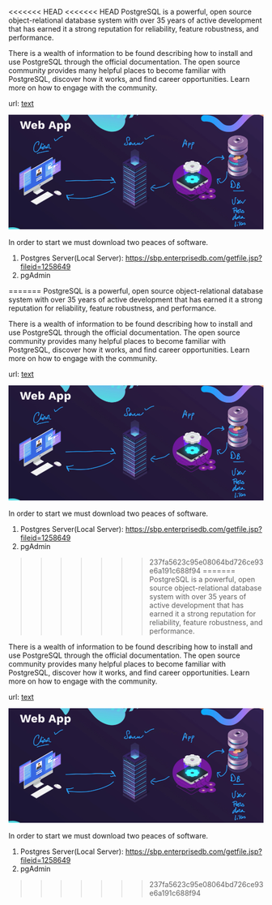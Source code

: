 <<<<<<< HEAD
<<<<<<< HEAD
PostgreSQL is a powerful, open source object-relational database system with over 35 years of active development that has earned it a strong reputation for reliability, feature robustness, and performance.

There is a wealth of information to be found describing how to install and use PostgreSQL through the official documentation. The open source community provides many helpful places to become familiar with PostgreSQL, discover how it works, and find career opportunities. Learn more on how to engage with the community.

url: [text](https://www.postgresql.org/)

![alt text](image.png)

In order to start we must download two peaces of software.
1. Postgres Server(Local Server): https://sbp.enterprisedb.com/getfile.jsp?fileid=1258649
2. pgAdmin



=======
PostgreSQL is a powerful, open source object-relational database system with over 35 years of active development that has earned it a strong reputation for reliability, feature robustness, and performance.

There is a wealth of information to be found describing how to install and use PostgreSQL through the official documentation. The open source community provides many helpful places to become familiar with PostgreSQL, discover how it works, and find career opportunities. Learn more on how to engage with the community.

url: [text](https://www.postgresql.org/)

![alt text](image.png)

In order to start we must download two peaces of software.
1. Postgres Server(Local Server): https://sbp.enterprisedb.com/getfile.jsp?fileid=1258649
2. pgAdmin



>>>>>>> 237fa5623c95e08064bd726ce93e6a191c688f94
=======
PostgreSQL is a powerful, open source object-relational database system with over 35 years of active development that has earned it a strong reputation for reliability, feature robustness, and performance.

There is a wealth of information to be found describing how to install and use PostgreSQL through the official documentation. The open source community provides many helpful places to become familiar with PostgreSQL, discover how it works, and find career opportunities. Learn more on how to engage with the community.

url: [text](https://www.postgresql.org/)

![alt text](image.png)

In order to start we must download two peaces of software.
1. Postgres Server(Local Server): https://sbp.enterprisedb.com/getfile.jsp?fileid=1258649
2. pgAdmin



>>>>>>> 237fa5623c95e08064bd726ce93e6a191c688f94
